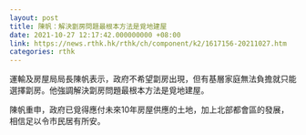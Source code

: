 ```yaml
---
layout: post
title: 陳帆：解決劏房問題最根本方法是覓地建屋
date: 2021-10-27 12:17:42.000000000 +08:00
link: https://news.rthk.hk/rthk/ch/component/k2/1617156-20211027.htm
categories: rthk
---
```


運輸及房屋局局長陳帆表示，政府不希望劏房出現，但有基層家庭無法負擔就只能選擇劏房。他強調解決劏房問題最根本方法是覓地建屋。

陳帆重申，政府已覓得應付未來10年房屋供應的土地，加上北部都會區的發展，相信足以令市民居有所安。
